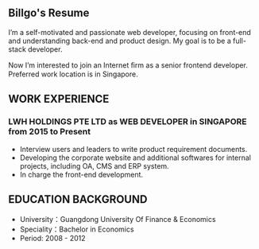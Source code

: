 ## Billgo's Resume

I’m a self-motivated and passionate web developer, focusing on front-end and understanding back-end and product design. My goal is to be a full-stack developer.

Now I’m interested to join an Internet ﬁrm as a senior frontend developer. Preferred work location is in Singapore.

## WORK EXPERIENCE

### LWH HOLDINGS PTE LTD as WEB DEVELOPER in SINGAPORE from 2015 to Present

- Interview users and leaders to write product requirement documents.
- Developing the corporate website and additional softwares for internal projects, including OA, CMS and ERP system.
- In charge the front-end development.

## EDUCATION BACKGROUND

- University：Guangdong University Of Finance & Economics
- Speciality：Bachelor in Economics
- Period: 2008 - 2012


